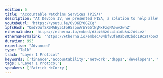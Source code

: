 ```yaml
---
edition: 5
title: "Accountable Watching Services (PISA)"
description: "At Devcon IV, we presented PISA, a solution to help alleviate the online requirements for state channels. Thanks to an Ethereum Foundation grant, the team has taken the idea of an 'accountable watching service' further to help alleviate the online requirement for other off-chain protocols such as Plasma and in general most smart contracts. What do we mean that PISA is usable by most smart contracts? Ideally, if we consider a smart contract where the user has to be online and watching for an on-chain event, then PISA can be hired to protect them (and perform the final step). Our goal is to help improve the UX for most smart contracts as users can simply go off-line and PISA can finish the task in a financially accountable manner. In this talk, we'll discuss the substantial changes to PISA such that it can be generically used for most smart contracts. We'll discuss the implementation of PISA, the open-source project, and how other projects can use our simple API to sign up to the accountable watching service."
youtubeUrl: "https://youtu.be/OvO6EY0GZCg"
ipfsHash: "QmdYDufSX3MAEy51FoH5spoArWY65tNyMxFzqNAewv2wnZ"
ethernaIndex: "https://etherna.io/embed/6344652dc42a10b8427094e2"
ethernaPermalink: "https://etherna.io/embed/04bf83fe0ab802bdc19c287b6c8fe95ee114052ee4050bfb9c6dd799e90c4dcf"
duration: 993
expertise: "Advanced"
type: "Talk"
track: "Layer 1 Protocol"
keywords: ['finance','accountability','network','dapps','developers','technical']
tags: ['Layer 1 Protocol']
speakers: ['Patrick McCorry']
---
```

